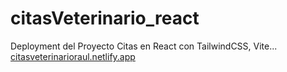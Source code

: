 # citasVeterinario_react
Deployment del Proyecto Citas en React con TailwindCSS, Vite...
<br />
[citasveterinarioraul.netlify.app](citasveterinarioraul.netlify.app)
